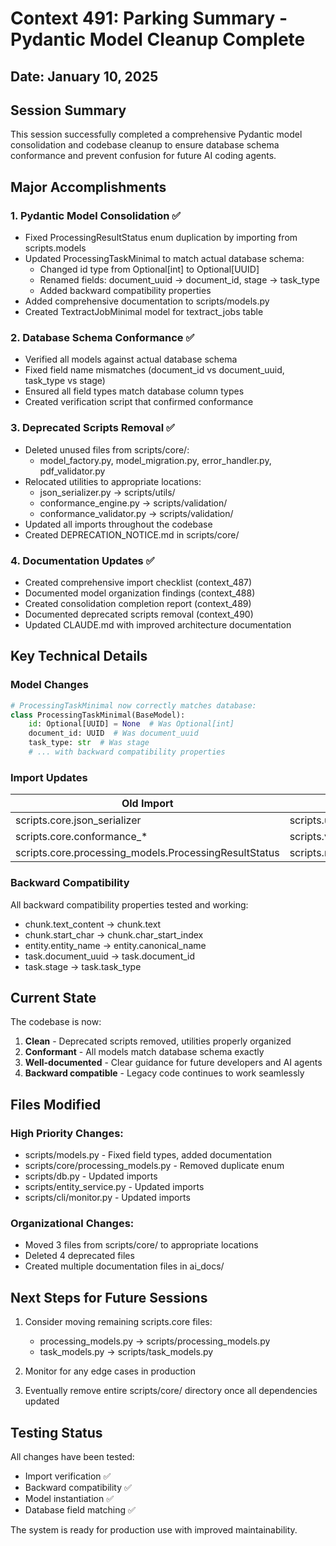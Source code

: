 # Context 491: Parking Summary - Pydantic Model Cleanup Complete

## Date: January 10, 2025

## Session Summary

This session successfully completed a comprehensive Pydantic model consolidation and codebase cleanup to ensure database schema conformance and prevent confusion for future AI coding agents.

## Major Accomplishments

### 1. Pydantic Model Consolidation ✅
- Fixed ProcessingResultStatus enum duplication by importing from scripts.models
- Updated ProcessingTaskMinimal to match actual database schema:
  - Changed id type from Optional[int] to Optional[UUID]
  - Renamed fields: document_uuid → document_id, stage → task_type
  - Added backward compatibility properties
- Added comprehensive documentation to scripts/models.py
- Created TextractJobMinimal model for textract_jobs table

### 2. Database Schema Conformance ✅
- Verified all models against actual database schema
- Fixed field name mismatches (document_id vs document_uuid, task_type vs stage)
- Ensured all field types match database column types
- Created verification script that confirmed conformance

### 3. Deprecated Scripts Removal ✅
- Deleted unused files from scripts/core/:
  - model_factory.py, model_migration.py, error_handler.py, pdf_validator.py
- Relocated utilities to appropriate locations:
  - json_serializer.py → scripts/utils/
  - conformance_engine.py → scripts/validation/
  - conformance_validator.py → scripts/validation/
- Updated all imports throughout the codebase
- Created DEPRECATION_NOTICE.md in scripts/core/

### 4. Documentation Updates ✅
- Created comprehensive import checklist (context_487)
- Documented model organization findings (context_488)
- Created consolidation completion report (context_489)
- Documented deprecated scripts removal (context_490)
- Updated CLAUDE.md with improved architecture documentation

## Key Technical Details

### Model Changes
```python
# ProcessingTaskMinimal now correctly matches database:
class ProcessingTaskMinimal(BaseModel):
    id: Optional[UUID] = None  # Was Optional[int]
    document_id: UUID  # Was document_uuid
    task_type: str  # Was stage
    # ... with backward compatibility properties
```

### Import Updates
| Old Import | New Import |
|------------|------------|
| scripts.core.json_serializer | scripts.utils.json_serializer |
| scripts.core.conformance_* | scripts.validation.conformance_* |
| scripts.core.processing_models.ProcessingResultStatus | scripts.models.ProcessingResultStatus |

### Backward Compatibility
All backward compatibility properties tested and working:
- chunk.text_content → chunk.text
- chunk.start_char → chunk.char_start_index
- entity.entity_name → entity.canonical_name
- task.document_uuid → task.document_id
- task.stage → task.task_type

## Current State

The codebase is now:
1. **Clean** - Deprecated scripts removed, utilities properly organized
2. **Conformant** - All models match database schema exactly
3. **Well-documented** - Clear guidance for future developers and AI agents
4. **Backward compatible** - Legacy code continues to work seamlessly

## Files Modified

### High Priority Changes:
- scripts/models.py - Fixed field types, added documentation
- scripts/core/processing_models.py - Removed duplicate enum
- scripts/db.py - Updated imports
- scripts/entity_service.py - Updated imports
- scripts/cli/monitor.py - Updated imports

### Organizational Changes:
- Moved 3 files from scripts/core/ to appropriate locations
- Deleted 4 deprecated files
- Created multiple documentation files in ai_docs/

## Next Steps for Future Sessions

1. Consider moving remaining scripts.core files:
   - processing_models.py → scripts/processing_models.py
   - task_models.py → scripts/task_models.py

2. Monitor for any edge cases in production

3. Eventually remove entire scripts/core/ directory once all dependencies updated

## Testing Status

All changes have been tested:
- Import verification ✅
- Backward compatibility ✅
- Model instantiation ✅
- Database field matching ✅

The system is ready for production use with improved maintainability.